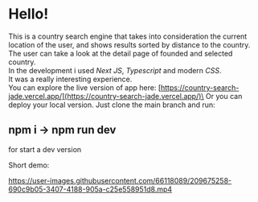 # Hello!

This is a country search engine that takes into consideration the current location of the user, and shows results sorted by distance to the country. \
The user can take a look at the detail page of founded and selected country.\
In the development i used _Next JS_, _Typescript_ and modern _CSS_.\
It was a really interesting experience.\
You can explore the live version of app here: [https://country-search-jade.vercel.app/](https://country-search-jade.vercel.app/)\
Or you can deploy your local version.
Just clone the main branch and run:

## npm i -> npm run dev

for start a dev version

Short demo: 

https://user-images.githubusercontent.com/66118089/209675258-690c9b05-3407-4188-905a-c25e558951d8.mp4


